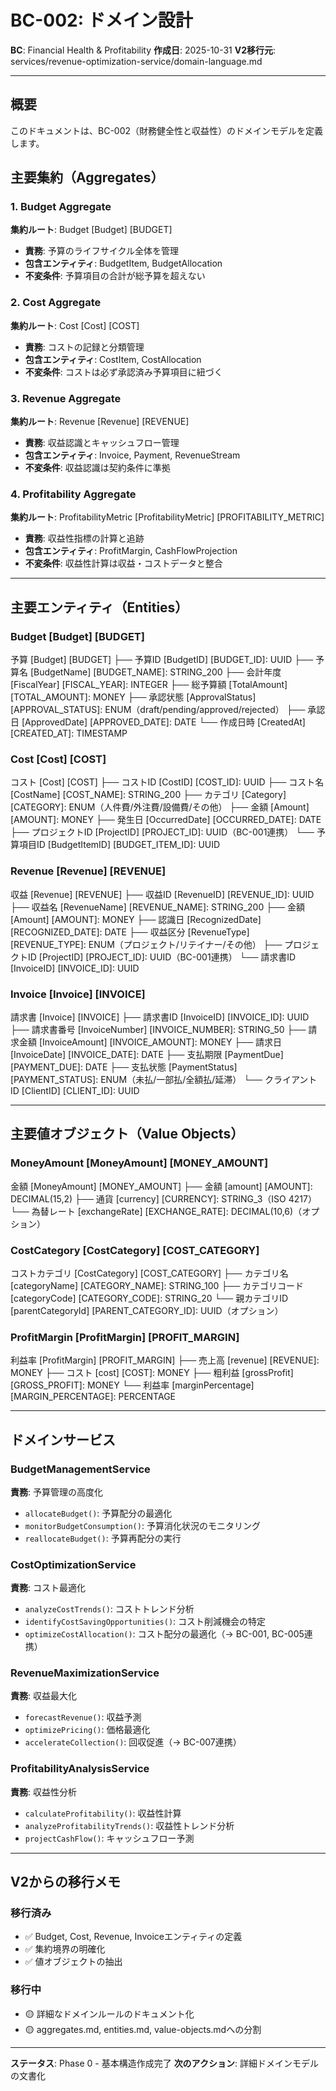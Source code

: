 # BC-002: ドメイン設計

**BC**: Financial Health & Profitability
**作成日**: 2025-10-31
**V2移行元**: services/revenue-optimization-service/domain-language.md

---

## 概要

このドキュメントは、BC-002（財務健全性と収益性）のドメインモデルを定義します。

## 主要集約（Aggregates）

### 1. Budget Aggregate
**集約ルート**: Budget [Budget] [BUDGET]
- **責務**: 予算のライフサイクル全体を管理
- **包含エンティティ**: BudgetItem, BudgetAllocation
- **不変条件**: 予算項目の合計が総予算を超えない

### 2. Cost Aggregate
**集約ルート**: Cost [Cost] [COST]
- **責務**: コストの記録と分類管理
- **包含エンティティ**: CostItem, CostAllocation
- **不変条件**: コストは必ず承認済み予算項目に紐づく

### 3. Revenue Aggregate
**集約ルート**: Revenue [Revenue] [REVENUE]
- **責務**: 収益認識とキャッシュフロー管理
- **包含エンティティ**: Invoice, Payment, RevenueStream
- **不変条件**: 収益認識は契約条件に準拠

### 4. Profitability Aggregate
**集約ルート**: ProfitabilityMetric [ProfitabilityMetric] [PROFITABILITY_METRIC]
- **責務**: 収益性指標の計算と追跡
- **包含エンティティ**: ProfitMargin, CashFlowProjection
- **不変条件**: 収益性計算は収益・コストデータと整合

---

## 主要エンティティ（Entities）

### Budget [Budget] [BUDGET]
予算 [Budget] [BUDGET]
├── 予算ID [BudgetID] [BUDGET_ID]: UUID
├── 予算名 [BudgetName] [BUDGET_NAME]: STRING_200
├── 会計年度 [FiscalYear] [FISCAL_YEAR]: INTEGER
├── 総予算額 [TotalAmount] [TOTAL_AMOUNT]: MONEY
├── 承認状態 [ApprovalStatus] [APPROVAL_STATUS]: ENUM（draft/pending/approved/rejected）
├── 承認日 [ApprovedDate] [APPROVED_DATE]: DATE
└── 作成日時 [CreatedAt] [CREATED_AT]: TIMESTAMP

### Cost [Cost] [COST]
コスト [Cost] [COST]
├── コストID [CostID] [COST_ID]: UUID
├── コスト名 [CostName] [COST_NAME]: STRING_200
├── カテゴリ [Category] [CATEGORY]: ENUM（人件費/外注費/設備費/その他）
├── 金額 [Amount] [AMOUNT]: MONEY
├── 発生日 [OccurredDate] [OCCURRED_DATE]: DATE
├── プロジェクトID [ProjectID] [PROJECT_ID]: UUID（BC-001連携）
└── 予算項目ID [BudgetItemID] [BUDGET_ITEM_ID]: UUID

### Revenue [Revenue] [REVENUE]
収益 [Revenue] [REVENUE]
├── 収益ID [RevenueID] [REVENUE_ID]: UUID
├── 収益名 [RevenueName] [REVENUE_NAME]: STRING_200
├── 金額 [Amount] [AMOUNT]: MONEY
├── 認識日 [RecognizedDate] [RECOGNIZED_DATE]: DATE
├── 収益区分 [RevenueType] [REVENUE_TYPE]: ENUM（プロジェクト/リテイナー/その他）
├── プロジェクトID [ProjectID] [PROJECT_ID]: UUID（BC-001連携）
└── 請求書ID [InvoiceID] [INVOICE_ID]: UUID

### Invoice [Invoice] [INVOICE]
請求書 [Invoice] [INVOICE]
├── 請求書ID [InvoiceID] [INVOICE_ID]: UUID
├── 請求書番号 [InvoiceNumber] [INVOICE_NUMBER]: STRING_50
├── 請求金額 [InvoiceAmount] [INVOICE_AMOUNT]: MONEY
├── 請求日 [InvoiceDate] [INVOICE_DATE]: DATE
├── 支払期限 [PaymentDue] [PAYMENT_DUE]: DATE
├── 支払状態 [PaymentStatus] [PAYMENT_STATUS]: ENUM（未払/一部払/全額払/延滞）
└── クライアントID [ClientID] [CLIENT_ID]: UUID

---

## 主要値オブジェクト（Value Objects）

### MoneyAmount [MoneyAmount] [MONEY_AMOUNT]
金額 [MoneyAmount] [MONEY_AMOUNT]
├── 金額 [amount] [AMOUNT]: DECIMAL(15,2)
├── 通貨 [currency] [CURRENCY]: STRING_3（ISO 4217）
└── 為替レート [exchangeRate] [EXCHANGE_RATE]: DECIMAL(10,6)（オプション）

### CostCategory [CostCategory] [COST_CATEGORY]
コストカテゴリ [CostCategory] [COST_CATEGORY]
├── カテゴリ名 [categoryName] [CATEGORY_NAME]: STRING_100
├── カテゴリコード [categoryCode] [CATEGORY_CODE]: STRING_20
└── 親カテゴリID [parentCategoryId] [PARENT_CATEGORY_ID]: UUID（オプション）

### ProfitMargin [ProfitMargin] [PROFIT_MARGIN]
利益率 [ProfitMargin] [PROFIT_MARGIN]
├── 売上高 [revenue] [REVENUE]: MONEY
├── コスト [cost] [COST]: MONEY
├── 粗利益 [grossProfit] [GROSS_PROFIT]: MONEY
└── 利益率 [marginPercentage] [MARGIN_PERCENTAGE]: PERCENTAGE

---

## ドメインサービス

### BudgetManagementService
**責務**: 予算管理の高度化
- `allocateBudget()`: 予算配分の最適化
- `monitorBudgetConsumption()`: 予算消化状況のモニタリング
- `reallocateBudget()`: 予算再配分の実行

### CostOptimizationService
**責務**: コスト最適化
- `analyzeCostTrends()`: コストトレンド分析
- `identifyCostSavingOpportunities()`: コスト削減機会の特定
- `optimizeCostAllocation()`: コスト配分の最適化（→ BC-001, BC-005連携）

### RevenueMaximizationService
**責務**: 収益最大化
- `forecastRevenue()`: 収益予測
- `optimizePricing()`: 価格最適化
- `accelerateCollection()`: 回収促進（→ BC-007連携）

### ProfitabilityAnalysisService
**責務**: 収益性分析
- `calculateProfitability()`: 収益性計算
- `analyzeProfitabilityTrends()`: 収益性トレンド分析
- `projectCashFlow()`: キャッシュフロー予測

---

## V2からの移行メモ

### 移行済み
- ✅ Budget, Cost, Revenue, Invoiceエンティティの定義
- ✅ 集約境界の明確化
- ✅ 値オブジェクトの抽出

### 移行中
- 🟡 詳細なドメインルールのドキュメント化
- 🟡 aggregates.md, entities.md, value-objects.mdへの分割

---

**ステータス**: Phase 0 - 基本構造作成完了
**次のアクション**: 詳細ドメインモデルの文書化
